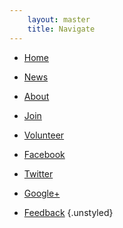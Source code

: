 ```yaml
---
    layout: master
    title: Navigate
---
```



- [Home](/)

- [News](http://news.rlcga.org)

- [About](/about)

- [Join](/join)

- [Volunteer](/volunteer)

- <i class="icon-facebook"> </i>[Facebook](https://facebook.com/GeorgiaRLC)

- [<i class="icon-twitter"> </i> Twitter](https://twitter.com/GeorgiaRLC)

- [<i class="icon-google-plus-sign"> </i> Google+](https://plus.google.com/101613640881883000309)

- [<i class="icon-envelope-alt"> </i> Feedback](http://help.rlcga.org)
{.unstyled}
